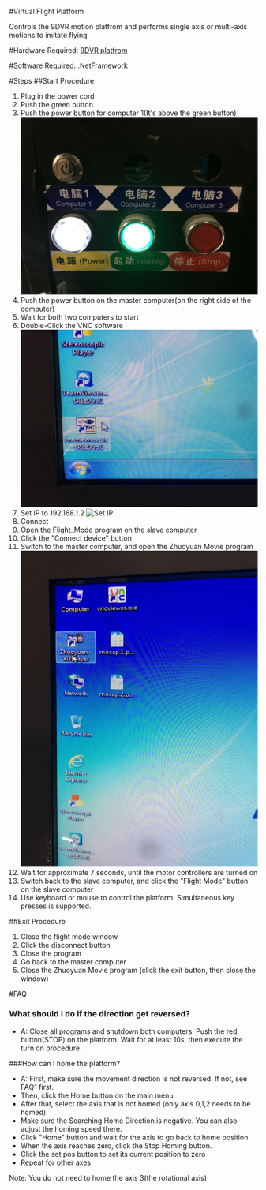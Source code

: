 #Virtual Flight Platform

Controls the 9DVR motion platfrom and performs single axis or multi-axis motions to imitate flying

#Hardware Required:
[9DVR platfrom](http://www.xd5d.com/9dvr/)

#Software Required:
.NetFramework

#Steps
##Start Procedure
1. Plug in the power cord
2. Push the green button
3. Push the power button for computer 1(It's above the green button)
![Power Button](Power_button.jpg)
4. Push the power button on the master computer(on the right side of the computer)
5. Wait for both two computers to start
6. Double-Click the VNC software
![VNC Program](VNC.jpg)
7. Set IP to 192.168.1.2 
![Set IP](Set_IP.jpg)
8. Connect
9. Open the Flight_Mode program on the slave computer
10. Click the "Connect device" button
11. Switch to the master computer, and open the Zhuoyuan Movie program
![Zhuoyuan Program](Movie_player.jpg)
12. Wait for approximate 7 seconds, until the motor controllers are turned on
11. Switch back to the slave computer, and click the "Flight Mode" button on the slave computer
16. Use keyboard or mouse to control the platform. Simultaneous key presses is supported.

##Exit Procedure
1. Close the flight mode window
2. Click the disconnect button
3. Close the program
4. Go back to the master computer
5. Close the Zhuoyuan Movie program (click the exit button, then close the window)


#FAQ
### What should I do if the direction get reversed?
* A: Close all programs and shutdown both computers. Push the red button(STOP) on the platform. Wait for at least 10s, then execute the turn on procedure.

###How can I home the platform?
* A: First, make sure the movement direction is not reversed. If not, see FAQ1 first. 
*    Then, click the Home button on the main menu. 
*    After that, select the axis that is not homed (only axis 0,1,2 needs to be homed).
*    Make sure the Searching Home Direction is negative. You can also adjust the homing speed there.
*    Click "Home" button and wait for the axis to go back to home position.
*    When the axis reaches zero, click the Stop Homing button.
*    Click the set pos button to set its current position to zero
*    Repeat for other axes

Note: You do not need to home the axis 3(the rotational axis)


